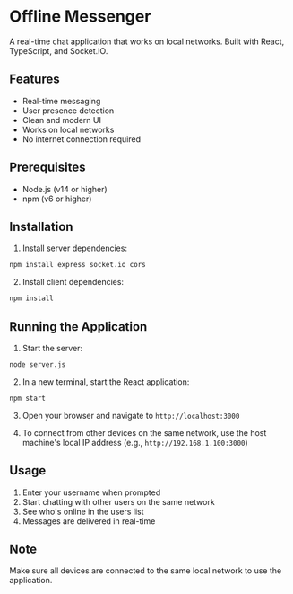 # Offline Messenger

A real-time chat application that works on local networks. Built with React, TypeScript, and Socket.IO.

## Features

- Real-time messaging
- User presence detection
- Clean and modern UI
- Works on local networks
- No internet connection required

## Prerequisites

- Node.js (v14 or higher)
- npm (v6 or higher)

## Installation

1. Install server dependencies:
```bash
npm install express socket.io cors
```

2. Install client dependencies:
```bash
npm install
```

## Running the Application

1. Start the server:
```bash
node server.js
```

2. In a new terminal, start the React application:
```bash
npm start
```

3. Open your browser and navigate to `http://localhost:3000`

4. To connect from other devices on the same network, use the host machine's local IP address (e.g., `http://192.168.1.100:3000`)

## Usage

1. Enter your username when prompted
2. Start chatting with other users on the same network
3. See who's online in the users list
4. Messages are delivered in real-time

## Note

Make sure all devices are connected to the same local network to use the application. 